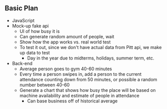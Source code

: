 ## Basic Plan
* JavaScript
* Mock-up fake api
  * UI of how busy it is
  * Can generate random amount of people, wait
  * Show how the app works vs. real world test
  * To test it out, since we don't have actual data from Pitt api, we make up data to test
    * Day in the year due to midterms, holidays, summer term, etc.
* Back-end
  * Average person goes to gym 40-60 minutes
  * Every time a person swipes in, add a person to the current attendance counting down from 50 minutes, or possible a random number between 40-60
  * Generate a chart that shows how busy the place will be based on machine availability and estimate of people in attendance
    * Can base business off of historical average

